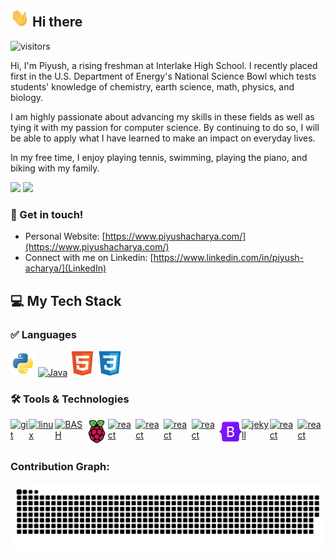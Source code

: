 ## <img src="https://raw.githubusercontent.com/danBamikiya/danBamikiya/main/wave.gif" width="30"> Hi there

![visitors](https://visitor-badge.laobi.icu/badge?page_id=Verisimilitude11.Verisimilitude11)

Hi, I'm Piyush, a rising freshman at Interlake High School. I recently placed first in the U.S. Department of Energy's National Science Bowl which tests students' knowledge of chemistry, earth science, math, physics, and biology. 

I am highly passionate about advancing my skills in these fields as well as tying it with my passion for computer science. By continuing to do so, I will be able to apply what I have learned to make an impact on everyday lives.

In my free time, I enjoy playing tennis, swimming, playing the piano, and biking with my family.

<p align="left">
  <img height="150em" src="https://github-readme-stats.vercel.app/api?username=Verisimilitude11&count_private=trueshow_icons=true&theme=tokyonight&border_radius=15" />
  <img height="150em" src="https://github-readme-stats.vercel.app/api/top-langs/?username=Verisimilitude11&layout=compact&langs_count=10&border_color=fff&&theme=tokyonight&border_radius=11" />
</p>

  
### 💬 Get in touch!
- Personal Website: [https://www.piyushacharya.com/](https://www.piyushacharya.com/)
- Connect with me on Linkedin: [https://www.linkedin.com/in/piyush-acharya/](LinkedIn)

## 💻 My Tech Stack

### ✅ Languages
  <a href="https://www.python.org" target="_blank"><img src="https://raw.githubusercontent.com/devicons/devicon/master/icons/python/python-original.svg" alt="python" width="40" height="40"/></a>
  <a href="https://www.java.com/" target="_blank"><img src="https://th.bing.com/th/id/R.711f654d966e29da576399cc8d873a9e?rik=tifO%2bzvVJ9j0UA&riu=http%3a%2f%2flogos-download.com%2fwp-content%2fuploads%2f2016%2f10%2fJava_logo.png&ehk=P22bQv3apUVfWeZ8R8pFK3FLKFXCgf6kklPc4mjoQkE%3d&risl=&pid=ImgRaw&r=0" alt="Java" width="40" height="40"/></a>
  <a href="https://html.spec.whatwg.org/" target="_blank"><img src="https://raw.githubusercontent.com/devicons/devicon/master/icons/html5/html5-original.svg" alt="HTML" width="40" height="40"/></a>
  <a href="https://html.spec.whatwg.org/" target="_blank"><img src="https://raw.githubusercontent.com/devicons/devicon/master/icons/css3/css3-original.svg" alt="HTML" width="40" height="40"/></a>
  <!--
  <a href="https://developer.mozilla.org/en-US/docs/Web/JavaScript" target="_blank"><img src="https://raw.githubusercontent.com/devicons/devicon/master/icons/javascript/javascript-original.svg" alt="javascript" width="40" height="40"/></a>
  -->
  
</div>

### 🛠️ Tools & Technologies

<div style="display: flex;">
  <a href="https://git-scm.com/" target="_blank"><img src="https://www.vectorlogo.zone/logos/git-scm/git-scm-icon.svg" alt="git" width="40" height="40"/></a>
  <a href="https://www.linux.org/" target="_blank"><img src="https://bootableinstaller.com/img/linux-512.png" alt="linux" width="40" height="40"/></a>
  <a href="https://www.gnu.org/software/bash/" target="_blank"><img src="https://keestalkstech.com/wp-content/uploads/2019/08/bash-logo-300x300.png" alt="BASH" width="40" height="40"/></a>
  <a href="https://www.raspberrypi.org/" target="_blank"><img src="https://raw.githubusercontent.com/devicons/devicon/master/icons/raspberrypi/raspberrypi-original.svg" alt="react" width="40" height="40"/></a>
  <a href="https://azure.microsoft.com/en-us/" target="_blank"><img src="https://swimburger.net/media/fbqnp2ie/azure.svg" alt="react" width="40" height="40"/></a>
  <a href="https://www.android.com/" target="_blank"><img src="https://raw.githubusercontent.com/yurijserrano/Github-Profile-Readme-Logos/master/frameworks/android.svg" alt="react" width="40" height="40"/></a>
  <a href="https://www.bluej.org/" target="_blank"><img src="https://www.freeiconspng.com/uploads/bluej-icon-png-0.png" alt="react" width="40" height="40"/></a>
  <a href="https://code.visualstudio.com/" target="_blank"><img src="https://raw.githubusercontent.com/yurijserrano/Github-Profile-Readme-Logos/master/text%20editors/vscode.svg" alt="react" width="40" height="40"/></a>
  <a href="https://getbootstrap.com" target="_blank"><img src="https://raw.githubusercontent.com/devicons/devicon/master/icons/bootstrap/bootstrap-original.svg" alt="bootstrap" width="40" height="40"/></a>
  <a href="https://jekyllrb.com/" target="_blank"><img src="https://www.vectorlogo.zone/logos/jekyllrb/jekyllrb-icon.svg" alt="jekyll" width="40" height="40"/></a>
  <a href="https://visualstudio.com/" target="_blank"><img src="https://pics.computerbase.de/9/9/2/3/0-e36f805671c3b980/logo-192.2833764d.png" alt="react" width="40" height="40"/></a>
  <a href="https://www.eclipse.org/ide/" target="_blank"><img src="https://cdn.freebiesupply.com/logos/large/2x/eclipse-11-logo-png-transparent.png" alt="react" width="40" height="40"/></a>
  
</div>

### Contribution Graph:

![snake svg](https://github.com/Verisimilitude11/Verisimilitude11/blob/output/github-contribution-grid-snake.svg)
